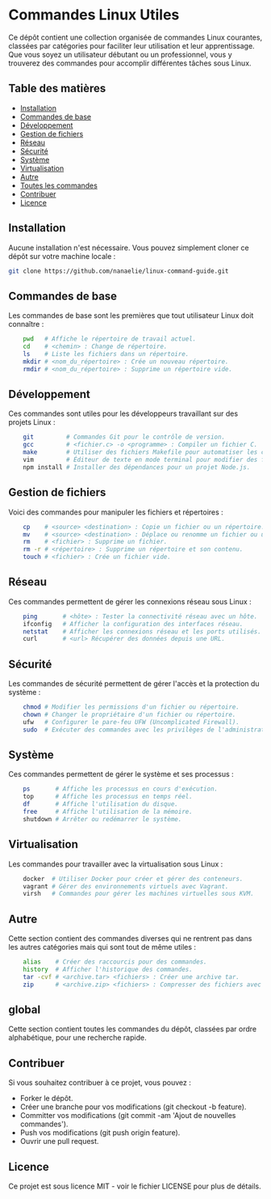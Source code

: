 # Commandes Linux Utiles

Ce dépôt contient une collection organisée de commandes Linux courantes, classées par catégories pour faciliter leur utilisation et leur apprentissage. Que vous soyez un utilisateur débutant ou un professionnel, vous y trouverez des commandes pour accomplir différentes tâches sous Linux.

## Table des matières

- [Installation](#installation)
- [Commandes de base](#commandes-de-base)
- [Développement](#développement)
- [Gestion de fichiers](#gestion-de-fichiers)
- [Réseau](#réseau)
- [Sécurité](#sécurité)
- [Système](#système)
- [Virtualisation](#virtualisation)
- [Autre](#autre)
- [Toutes les commandes](#global)
- [Contribuer](#contribuer)
- [Licence](#licence)

## Installation

Aucune installation n'est nécessaire. Vous pouvez simplement cloner ce dépôt sur votre machine locale :

```bash
git clone https://github.com/nanaelie/linux-command-guide.git
```

## Commandes de base

Les commandes de base sont les premières que tout utilisateur Linux doit connaître :

```bash
    pwd   # Affiche le répertoire de travail actuel.
    cd    # <chemin> : Change de répertoire.
    ls    # Liste les fichiers dans un répertoire.
    mkdir # <nom_du_répertoire> : Crée un nouveau répertoire.
    rmdir # <nom_du_répertoire> : Supprime un répertoire vide.
```

## Développement

Ces commandes sont utiles pour les développeurs travaillant sur des projets Linux :

```bash
    git         # Commandes Git pour le contrôle de version.
    gcc         # <fichier.c> -o <programme> : Compiler un fichier C.
    make        # Utiliser des fichiers Makefile pour automatiser les compilations.
    vim         # Éditeur de texte en mode terminal pour modifier des fichiers.
    npm install # Installer des dépendances pour un projet Node.js.
```

## Gestion de fichiers

Voici des commandes pour manipuler les fichiers et répertoires :

```bash
    cp    # <source> <destination> : Copie un fichier ou un répertoire.
    mv    # <source> <destination> : Déplace ou renomme un fichier ou un répertoire.
    rm    # <fichier> : Supprime un fichier.
    rm -r # <répertoire> : Supprime un répertoire et son contenu.
    touch # <fichier> : Crée un fichier vide.
```

## Réseau

Ces commandes permettent de gérer les connexions réseau sous Linux :

```bash
    ping       # <hôte> : Tester la connectivité réseau avec un hôte.
    ifconfig   # Afficher la configuration des interfaces réseau.
    netstat    # Afficher les connexions réseau et les ports utilisés.
    curl       # <url> Récupérer des données depuis une URL.
```

## Sécurité

Les commandes de sécurité permettent de gérer l'accès et la protection du système :

```bash
    chmod # Modifier les permissions d'un fichier ou répertoire.
    chown # Changer le propriétaire d'un fichier ou répertoire.
    ufw   # Configurer le pare-feu UFW (Uncomplicated Firewall).
    sudo  # Exécuter des commandes avec les privilèges de l'administrateur.
```

## Système

Ces commandes permettent de gérer le système et ses processus :

```bash
    ps       # Affiche les processus en cours d'exécution.
    top      # Affiche les processus en temps réel.
    df       # Affiche l'utilisation du disque.
    free     # Affiche l'utilisation de la mémoire.
    shutdown # Arrêter ou redémarrer le système.
```

## Virtualisation

Les commandes pour travailler avec la virtualisation sous Linux :

```bash
    docker  # Utiliser Docker pour créer et gérer des conteneurs.
    vagrant # Gérer des environnements virtuels avec Vagrant.
    virsh   # Commandes pour gérer les machines virtuelles sous KVM.
```

## Autre

Cette section contient des commandes diverses qui ne rentrent pas dans les autres catégories mais qui sont tout de même utiles :

```bash
    alias    # Créer des raccourcis pour des commandes.
    history  # Afficher l'historique des commandes.
    tar -cvf # <archive.tar> <fichiers> : Créer une archive tar.
    zip      # <archive.zip> <fichiers> : Compresser des fichiers avec zip.
```

## global

Cette section contient toutes les commandes du dépôt, classées par ordre alphabétique, pour une recherche rapide.

## Contribuer

Si vous souhaitez contribuer à ce projet, vous pouvez :

- Forker le dépôt.
- Créer une branche pour vos modifications (git checkout -b feature).
- Committer vos modifications (git commit -am 'Ajout de nouvelles commandes').
- Push vos modifications (git push origin feature).
- Ouvrir une pull request.

## Licence

Ce projet est sous licence MIT - voir le fichier LICENSE pour plus de détails.
